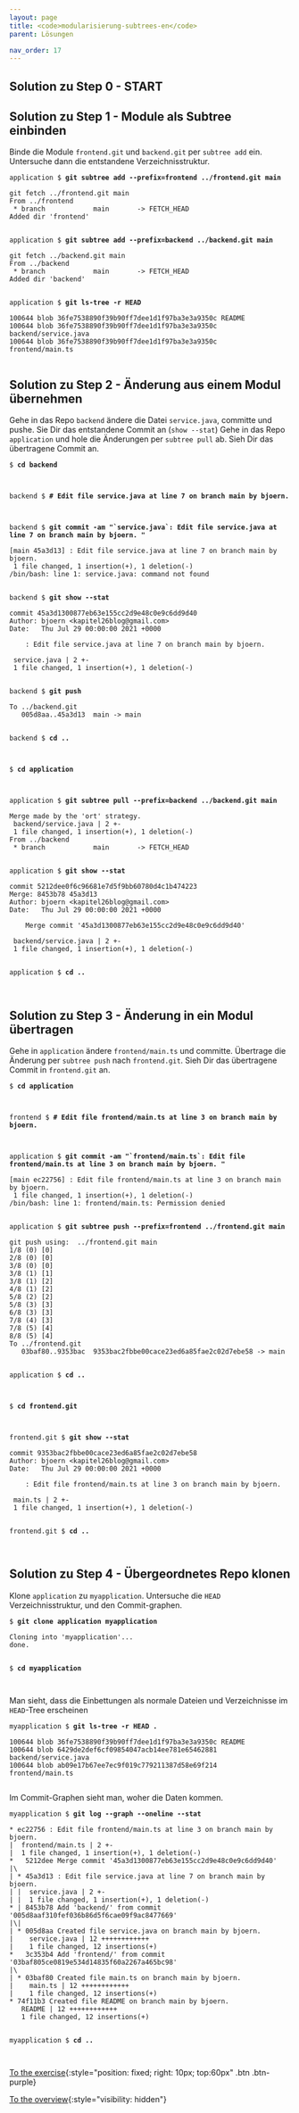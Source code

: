 ```yaml
---
layout: page
title: <code>modularisierung-subtrees-en</code>
parent: Lösungen

nav_order: 17
---
```

## Solution zu Step 0 - START

## Solution zu Step 1 - Module als Subtree einbinden

Binde die Module `frontend.git` und `backend.git`
per `subtree add` ein.
Untersuche dann die entstandene Verzeichnisstruktur.


<pre><code>application $ <b>git subtree add --prefix=frontend ../frontend.git main</b><br><br>git fetch ../frontend.git main<br>From ../frontend<br> * branch            main       -&gt; FETCH_HEAD<br>Added dir 'frontend'<br><br></code></pre>



<pre><code>application $ <b>git subtree add --prefix=backend ../backend.git main</b><br><br>git fetch ../backend.git main<br>From ../backend<br> * branch            main       -&gt; FETCH_HEAD<br>Added dir 'backend'<br><br></code></pre>



<pre><code>application $ <b>git ls-tree -r HEAD</b><br><br>100644 blob 36fe7538890f39b90ff7dee1d1f97ba3e3a9350c	README<br>100644 blob 36fe7538890f39b90ff7dee1d1f97ba3e3a9350c	backend/service.java<br>100644 blob 36fe7538890f39b90ff7dee1d1f97ba3e3a9350c	frontend/main.ts<br><br></code></pre>


## Solution zu Step 2 - Änderung aus einem Modul übernehmen

Gehe in das Repo `backend` ändere die Datei `service.java`, committe und pushe.
Sie Dir das entstandene Commit an (`show --stat`)
Gehe in das Repo `application` und hole die Änderungen per `subtree pull` ab.
Sieh Dir das übertragene Commit an.


<pre><code>$ <b>cd backend</b><br><br><br></code></pre>



<pre><code>backend $ <b># Edit file service.java at line 7 on branch main by bjoern.</b><br><br><br></code></pre>



<pre><code>backend $ <b>git commit -am &quot;`service.java`: Edit file service.java at line 7 on branch main by bjoern. &quot;</b><br><br>[main 45a3d13] : Edit file service.java at line 7 on branch main by bjoern.<br> 1 file changed, 1 insertion(+), 1 deletion(-)<br>/bin/bash: line 1: service.java: command not found<br><br></code></pre>



<pre><code>backend $ <b>git show --stat </b><br><br>commit 45a3d1300877eb63e155cc2d9e48c0e9c6dd9d40<br>Author: bjoern &lt;kapitel26blog@gmail.com&gt;<br>Date:   Thu Jul 29 00:00:00 2021 +0000<br><br>    : Edit file service.java at line 7 on branch main by bjoern.<br><br> service.java | 2 +-<br> 1 file changed, 1 insertion(+), 1 deletion(-)<br><br></code></pre>



<pre><code>backend $ <b>git push</b><br><br>To ../backend.git<br>   005d8aa..45a3d13  main -&gt; main<br><br></code></pre>



<pre><code>backend $ <b>cd ..</b><br><br><br></code></pre>



<pre><code>$ <b>cd application</b><br><br><br></code></pre>



<pre><code>application $ <b>git subtree pull --prefix=backend ../backend.git main</b><br><br>Merge made by the 'ort' strategy.<br> backend/service.java | 2 +-<br> 1 file changed, 1 insertion(+), 1 deletion(-)<br>From ../backend<br> * branch            main       -&gt; FETCH_HEAD<br><br></code></pre>



<pre><code>application $ <b>git show --stat </b><br><br>commit 5212dee0f6c96681e7d5f9bb60780d4c1b474223<br>Merge: 8453b78 45a3d13<br>Author: bjoern &lt;kapitel26blog@gmail.com&gt;<br>Date:   Thu Jul 29 00:00:00 2021 +0000<br><br>    Merge commit '45a3d1300877eb63e155cc2d9e48c0e9c6dd9d40'<br><br> backend/service.java | 2 +-<br> 1 file changed, 1 insertion(+), 1 deletion(-)<br><br></code></pre>



<pre><code>application $ <b>cd ..</b><br><br><br></code></pre>


## Solution zu Step 3 - Änderung in ein Modul übertragen

Gehe in `application` ändere `frontend/main.ts` und committe.
Übertrage die Änderung per `subtree push` nach `frontend.git`.
Sieh Dir das übertragene Commit in `frontend.git` an.


<pre><code>$ <b>cd application</b><br><br><br></code></pre>



<pre><code>frontend $ <b># Edit file frontend/main.ts at line 3 on branch main by bjoern.</b><br><br><br></code></pre>



<pre><code>application $ <b>git commit -am &quot;`frontend/main.ts`: Edit file frontend/main.ts at line 3 on branch main by bjoern. &quot;</b><br><br>[main ec22756] : Edit file frontend/main.ts at line 3 on branch main by bjoern.<br> 1 file changed, 1 insertion(+), 1 deletion(-)<br>/bin/bash: line 1: frontend/main.ts: Permission denied<br><br></code></pre>



<pre><code>application $ <b>git subtree push --prefix=frontend ../frontend.git main</b><br><br>git push using:  ../frontend.git main<br>1/8 (0) [0]<br>2/8 (0) [0]<br>3/8 (0) [0]<br>3/8 (1) [1]<br>3/8 (1) [2]<br>4/8 (1) [2]<br>5/8 (2) [2]<br>5/8 (3) [3]<br>6/8 (3) [3]<br>7/8 (4) [3]<br>7/8 (5) [4]<br>8/8 (5) [4]<br>To ../frontend.git<br>   03baf80..9353bac  9353bac2fbbe00cace23ed6a85fae2c02d7ebe58 -&gt; main<br><br></code></pre>



<pre><code>application $ <b>cd ..</b><br><br><br></code></pre>



<pre><code>$ <b>cd frontend.git</b><br><br><br></code></pre>



<pre><code>frontend.git $ <b>git show --stat </b><br><br>commit 9353bac2fbbe00cace23ed6a85fae2c02d7ebe58<br>Author: bjoern &lt;kapitel26blog@gmail.com&gt;<br>Date:   Thu Jul 29 00:00:00 2021 +0000<br><br>    : Edit file frontend/main.ts at line 3 on branch main by bjoern.<br><br> main.ts | 2 +-<br> 1 file changed, 1 insertion(+), 1 deletion(-)<br><br></code></pre>



<pre><code>frontend.git $ <b>cd ..</b><br><br><br></code></pre>


## Solution zu Step 4 - Übergeordnetes Repo klonen

Klone `application` zu `myapplication`.
Untersuche die `HEAD` Verzeichnisstruktur,
und den Commit-graphen.


<pre><code>$ <b>git clone application myapplication</b><br><br>Cloning into 'myapplication'...<br>done.<br><br></code></pre>



<pre><code>$ <b>cd myapplication</b><br><br><br></code></pre>


Man sieht, dass die Einbettungen als normale Dateien und Verzeichnisse im `HEAD`-Tree erscheinen


<pre><code>myapplication $ <b>git ls-tree -r HEAD .</b><br><br>100644 blob 36fe7538890f39b90ff7dee1d1f97ba3e3a9350c	README<br>100644 blob 6429de2def6cf09854047acb14ee781e65462881	backend/service.java<br>100644 blob ab09e17b67ee7ec9f019c779211387d58e69f214	frontend/main.ts<br><br></code></pre>


Im Commit-Graphen sieht man, woher die Daten kommen.


<pre><code>myapplication $ <b>git log --graph --oneline --stat</b><br><br>* ec22756 : Edit file frontend/main.ts at line 3 on branch main by bjoern.<br>|  frontend/main.ts | 2 +-<br>|  1 file changed, 1 insertion(+), 1 deletion(-)<br>*   5212dee Merge commit '45a3d1300877eb63e155cc2d9e48c0e9c6dd9d40'<br>|\  <br>| * 45a3d13 : Edit file service.java at line 7 on branch main by bjoern.<br>| |  service.java | 2 +-<br>| |  1 file changed, 1 insertion(+), 1 deletion(-)<br>* | 8453b78 Add 'backend/' from commit '005d8aaf310fef036b86d5f6cae09f9ac8477669'<br>|\| <br>| * 005d8aa Created file service.java on branch main by bjoern.<br>|    service.java | 12 ++++++++++++<br>|    1 file changed, 12 insertions(+)<br>*   3c353b4 Add 'frontend/' from commit '03baf805ce0819e534d14835f60a2267a465bc98'<br>|\  <br>| * 03baf80 Created file main.ts on branch main by bjoern.<br>|    main.ts | 12 ++++++++++++<br>|    1 file changed, 12 insertions(+)<br>* 74f11b3 Created file README on branch main by bjoern.<br>   README | 12 ++++++++++++<br>   1 file changed, 12 insertions(+)<br><br></code></pre>



<pre><code>myapplication $ <b>cd ..</b><br><br><br></code></pre>


[To the exercise](aufgabe-modularisierung-subtrees-en.html){:style="position: fixed; right: 10px; top:60px" .btn .btn-purple}

[To the overview](../../ueberblick-en.html){:style="visibility: hidden"}

